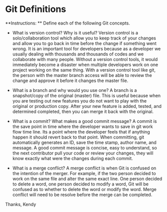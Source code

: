 # Git Definitions

**Instructions: ** Define each of the following Git concepts.

* What is version control?  Why is it useful? Version control is a solo/collaboration tool which allow you to keep track of your changes and allow you to go back in time before the change if something went wrong. It is an important tool for developers because as a developer we usually dealing with thousands and thousands of codes and we collaborate with many people. Without a version control tools, it would immediately become a disaster when multiple developers work on one project working on the same thing. With a version control tool like git, the person with the master branch access will be able to review the change and approve it before it changes the master file.

* What is a branch and why would you use one?  A branch is a snapshot/copy of the original (master) file. This is useful because when you are testing out new features you do not want to play with the original or production copy. After your new feature is added, tested, and determined completed, then you can merge it back with the original.

* What is a commit? What makes a good commit message? A commit is the save point in time where the developer wants to save in git work flow time line. Its a point where the developer feels that if anything happen it should revert back to that point. When committing, git automatically generates an ID, save the time stamp, author name, and message. A good commit message is concise, easy to understand, so the next contributor pull your code or review your changes, they will know exactly what were the changes during each commit.

* What is a merge conflict? A merge conflict is when Git is confused on the intention of the merger. For example, if the two person decided to work on the same file and alter the same exact line. One person decided to delete a word, one person decided to modify a word, Git will be confused as to whether to delete the word or modify the word. Merge conflict will need to be resolve before the merge can be completed.

Thanks,
Kendy
